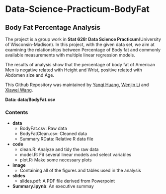 # Data-Science-Practicum-BodyFat
##  Body Fat Percentage Analysis
The project is a group work in **Stat 628: Data Science Practicum**(University of Wisconsin-Madison). In this project, with the given data set, we aim at examining the relationships between Percentage of Body fat and commonly available measurements with multiple linear regression models.

The results of analysis show that the percentage of body fat of American Men is negative related with Height and Wrist, positive related with Abdomen size and Age.

This Github Repository was maintained by [Yanqi Huang](https://github.com/carolxxx), [Wenjin Li](https://github.com/Vesna0130) and [Xiawei Wang](https://github.com/z377261349).

**Data: data/BodyFat.csv**

### Contents
- **data**
  - BodyFat.csv: Raw data
  - BodyFatClean.csv: Cleaned data
  - Summary.RData: Relative R data file
- **code**
  - clean.R: Analyze and tidy the raw data
  - model.R: Fit several linear models and select variables
  - plot.R: Make some necessary plots
- **image**
  - Containing all of the figures and tables used in the analysis
- **slides**
  - slides.pdf: A PDF file derived from Powerpoint
- **Summary.ipynb**: An executive summay
